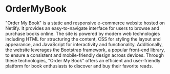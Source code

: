# OrderMyBook
"Order My Book" is a static and responsive e-commerce website hosted on Netlify.
It provides an easy-to-navigate interface for users to browse and purchase books online. 
The site is powered by modern web technologies including HTML for structuring the content, CSS for styling the layout and appearance, and JavaScript for interactivity and functionality. 
Additionally, the website leverages the Bootstrap framework, a popular front-end library, to ensure a consistent and mobile-friendly design across devices.
Through these technologies, "Order My Book" offers an efficient and user-friendly platform for book enthusiasts to discover and buy their favorite reads. 
